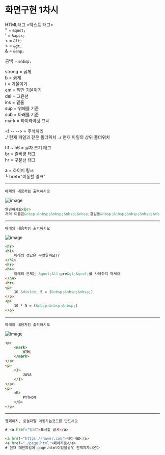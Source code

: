 # 화면구현 1차시


HTML태그 <텍스트 태그>   
&quot; = `&quot;`   
&apos; = `&apos;`   
&lt; = `&lt;`   
&gt; = `&gt;`   
&amp; = `&amp;`   

공백 = `&nbsp;`   

strong = 굵게   
b = 굵게   
i = 기울이기   
em = 약간 기울이기   
del = 그은선   
ins = 밑줄   
sup = 위에를 기준   
sub = 아래를 기준   
mark = 하이라이팅 표시   

<! -- --> = 주석처리   
./ 현재 파일과 같은 폴더위치
../ 현재 파일의 상위 폴더위치

h1 ~ h6 = 글자 크기 태그    
br = 줄바꿈 태그   
hr = 구분선 태그   

a = 하이퍼 링크   
  └ href="이동할 링크"   


----
`아래의 내용처럼 출력하시오`

![image](https://github.com/Bluebla1004/Screen_implementation-2/assets/73012354/d697b94b-17dd-4b3b-9290-cabbc8be4859)

```html
안녕하세요<br>
저의 이름은&nbsp;&nbsp;&nbsp;&nbsp;&nbsp;홍길동&nbsp;&nbsp;&nbsp;&nbsp;&nbsp;입니다.
```


----
`아래의 내용처럼 출력하시오`

![image](https://github.com/Bluebla1004/Screen_implementation-2/assets/73012354/c51ddc56-b80f-4165-8cac-2e854b7188f4)

```html
<hr>
<h1>
    아래의 정답은 무엇일까요??
</h1>
<hr>
<h4>
    아래의 문제는 &quot;&lt;pre&gt;&quot;를 사용하지 마세요
</h4>
<hr>
<p>
    10 &divide; 5 = (&nbsp;&nbsp;&nbsp;)
</p>
<p>
    10 * 5 = (&nbsp;&nbsp;&nbsp;)
</p>
```


----
`아래의 내용처럼 출력하시오`

![image](https://github.com/Bluebla1004/Screen_implementation-2/assets/73012354/176b8e91-1d9a-48b2-b860-710121790ac3)

```html
<p>
    <mark>
        HTML
    </mark>
</p>
<p>
    <I>
        JAVA
    </I>
</p>
<p>
    <B>
        PYTHON
    </B>
</p>
```


----
`웹페이지, 로컬파일 이동하는코드를 만드시오`

```html
# <a href="링크">표시할 글시</a>

<a href="https://naver.com">네이버로</a>
<a href="./page.html">페이지로</a>
# 현재 메인파일에 page.html이없을경우 흰백지가나온다
```
